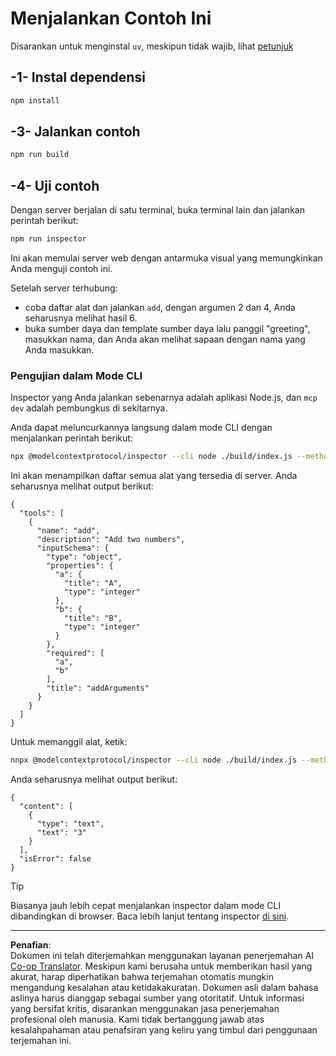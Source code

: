 <!--
CO_OP_TRANSLATOR_METADATA:
{
  "original_hash": "6ebbb78b04c9b1f6c2367c713524fc95",
  "translation_date": "2025-09-03T16:13:28+00:00",
  "source_file": "03-GettingStarted/01-first-server/solution/typescript/README.md",
  "language_code": "id"
}
-->
# Menjalankan Contoh Ini

Disarankan untuk menginstal `uv`, meskipun tidak wajib, lihat [petunjuk](https://docs.astral.sh/uv/#highlights)

## -1- Instal dependensi

```bash
npm install
```

## -3- Jalankan contoh

```bash
npm run build
```

## -4- Uji contoh

Dengan server berjalan di satu terminal, buka terminal lain dan jalankan perintah berikut:

```bash
npm run inspector
```

Ini akan memulai server web dengan antarmuka visual yang memungkinkan Anda menguji contoh ini.

Setelah server terhubung:

- coba daftar alat dan jalankan `add`, dengan argumen 2 dan 4, Anda seharusnya melihat hasil 6.
- buka sumber daya dan template sumber daya lalu panggil "greeting", masukkan nama, dan Anda akan melihat sapaan dengan nama yang Anda masukkan.

### Pengujian dalam Mode CLI

Inspector yang Anda jalankan sebenarnya adalah aplikasi Node.js, dan `mcp dev` adalah pembungkus di sekitarnya.

Anda dapat meluncurkannya langsung dalam mode CLI dengan menjalankan perintah berikut:

```bash
npx @modelcontextprotocol/inspector --cli node ./build/index.js --method tools/list
```

Ini akan menampilkan daftar semua alat yang tersedia di server. Anda seharusnya melihat output berikut:

```text
{
  "tools": [
    {
      "name": "add",
      "description": "Add two numbers",
      "inputSchema": {
        "type": "object",
        "properties": {
          "a": {
            "title": "A",
            "type": "integer"
          },
          "b": {
            "title": "B",
            "type": "integer"
          }
        },
        "required": [
          "a",
          "b"
        ],
        "title": "addArguments"
      }
    }
  ]
}
```

Untuk memanggil alat, ketik:

```bash
nnpx @modelcontextprotocol/inspector --cli node ./build/index.js --method tools/call --tool-name add --tool-arg a=1 --tool-arg b=2
```

Anda seharusnya melihat output berikut:

```text
{
  "content": [
    {
      "type": "text",
      "text": "3"
    }
  ],
  "isError": false
}
```

> [!TIP]
> Biasanya jauh lebih cepat menjalankan inspector dalam mode CLI dibandingkan di browser.
> Baca lebih lanjut tentang inspector [di sini](https://github.com/modelcontextprotocol/inspector).

---

**Penafian**:  
Dokumen ini telah diterjemahkan menggunakan layanan penerjemahan AI [Co-op Translator](https://github.com/Azure/co-op-translator). Meskipun kami berusaha untuk memberikan hasil yang akurat, harap diperhatikan bahwa terjemahan otomatis mungkin mengandung kesalahan atau ketidakakuratan. Dokumen asli dalam bahasa aslinya harus dianggap sebagai sumber yang otoritatif. Untuk informasi yang bersifat kritis, disarankan menggunakan jasa penerjemahan profesional oleh manusia. Kami tidak bertanggung jawab atas kesalahpahaman atau penafsiran yang keliru yang timbul dari penggunaan terjemahan ini.